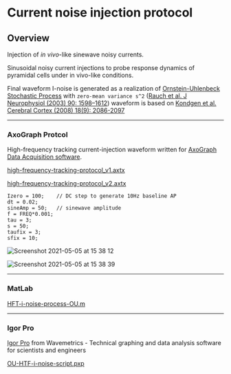 # Current noise injection protocol


## Overview

Injection of _in vivo_-like sinewave noisy currents.

Sinusoidal noisy current injections to probe response dynamics of pyramidal cells under in vivo-like conditions.
 
Final waveform I-noise is generated as a realization of [Ornstein-Uhlenbeck Stochastic Process](https://www.sciencedirect.com/topics/mathematics/ornstein-uhlenbeck-process) with `zero-mean variance s^2` ([Rauch et al. J Neurophysiol (2003) 90: 1598–1612](https://journals.physiology.org/doi/abs/10.1152/jn.00293.2003))
waveform is based on [Kondgen et al. Cerebral Cortex (2008) 18(9): 2086-2097](https://academic.oup.com/cercor/article/18/9/2086/354095?login=true)

---

### AxoGraph Protcol

High-frequency tracking current-injection waveform written for [AxoGraph Data Acquisition software](https://axograph.com).


[high-frequency-tracking-protocol_v1.axtx](https://github.com/hamadaio/axograph-protocol/blob/main/high-frequency-tracking-protocol_v1.axtx)

[high-frequency-tracking-protocol_v2.axtx](https://github.com/hamadaio/axograph-protocol/blob/main/high-frequency-tracking-protocol_v2.axtx)

```
Izero = 100;	// DC step to generate 10Hz baseline AP
dt = 0.02;
sineAmp = 50;	// sinewave amplitude
f = FREQ*0.001;
tau = 3;
s = 50;
taufix = 3;
sfix = 10;
```
![Screenshot 2021-05-05 at 15 38 12](https://user-images.githubusercontent.com/42112716/117150087-1f8f3a00-adb8-11eb-9811-9db5bf4c47c1.png)


![Screenshot 2021-05-05 at 15 38 39](https://user-images.githubusercontent.com/42112716/117150262-451c4380-adb8-11eb-82c9-03e647971056.png)

---

### MatLab

[HFT-i-noise-process-OU.m](https://github.com/hamadaio/axograph-protocol/blob/main/HFT-i-noise-process-OU.m)

---

### Igor Pro

[Igor Pro](https://www.wavemetrics.com) from Wavemetrics - Technical graphing and data analysis software for scientists and engineers

[OU-HTF-i-noise-script.pxp](https://github.com/hamadaio/neuroscience-ephys-scripts/blob/main/OU-HTF-i-noise-script.pxp)

